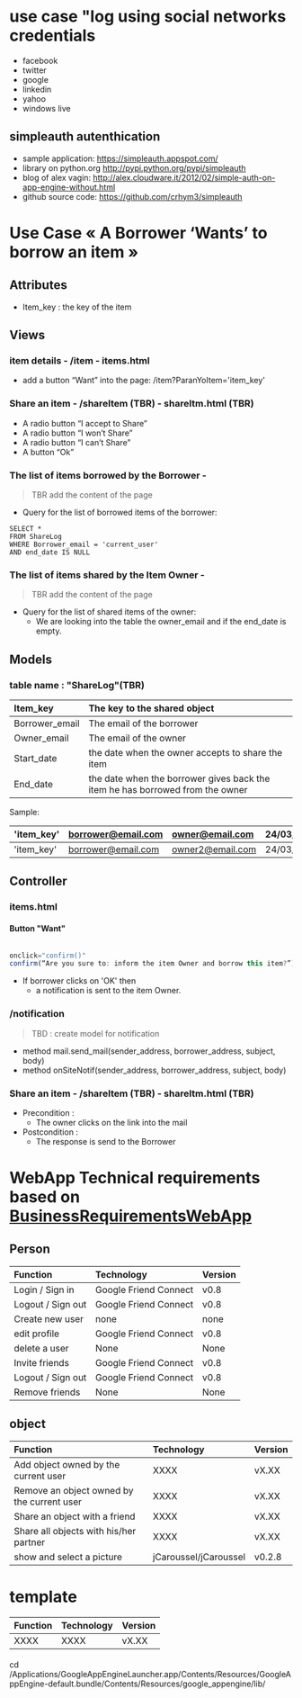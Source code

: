 # use case "log using social networks credentials #
  * facebook
  * twitter
  * google
  * linkedin
  * yahoo
  * windows live

## simpleauth autenthication ##

  * sample application: https://simpleauth.appspot.com/
  * library on python.org http://pypi.python.org/pypi/simpleauth
  * blog of alex vagin: http://alex.cloudware.it/2012/02/simple-auth-on-app-engine-without.html
  * github source code: https://github.com/crhym3/simpleauth


# Use Case « A Borrower ‘Wants’ to borrow an item » #
## Attributes ##
  * Item\_key : the key of the item

## Views ##
### item details - /item - items.html ###
  * add a button “Want” into the page: /item?ParanYoItem='item\_key'

### Share an item - /shareItem (TBR) - shareItm.html (TBR) ###
  * A radio button “I accept to Share”
  * A radio button “I won’t Share”
  * A radio button “I can’t Share”
  * A button “Ok”

### The list of items borrowed by the Borrower - ###
> TBR add the content of the page

  * Query for the list of borrowed items of the borrower:
```
SELECT *
FROM ShareLog
WHERE Borrower_email = 'current_user'
AND end_date IS NULL 
```

### The list of items shared by the Item Owner - ###
> TBR add the content of the page

  * Query for the list of shared items of the owner:
    * We are looking into the table the owner\_email and if the end\_date is empty.

## Models ##

### table name : "ShareLog"(TBR) ###

| Item\_key | The key to the shared object |
|:----------|:-----------------------------|
| Borrower\_email | The email of the borrower    |
| Owner\_email | The email of the owner       |
| Start\_date | the date when the owner accepts to share the item |
| End\_date | the date when the borrower gives back the item he has borrowed from the owner |

Sample:

| 'item\_key' | borrower@email.com | owner@email.com | 24/03/2012 | empty |
|:------------|:-------------------|:----------------|:-----------|:------|
| 'item\_key' | borrower@email.com | owner2@email.com | 24/03/2012 | 25/03/2012 |


## Controller ##
### items.html ###
#### Button "Want" ####
```javascript

onclick="confirm()"
confirm(“Are you sure to: inform the item Owner and borrow this item?”)
```

  * If borrower clicks on 'OK' then
    * a notification is sent to the item Owner.

### /notification ###
> TBD : create model for notification
  * method mail.send\_mail(sender\_address, borrower\_address, subject, body)
  * method onSiteNotif(sender\_address, borrower\_address, subject, body)

### Share an item - /shareItem (TBR) - shareItm.html (TBR) ###
  * Precondition :
    * The owner clicks on the link into the mail
  * Postcondition :
    * The response is send to the Borrower

# WebApp Technical requirements based on [BusinessRequirementsWebApp](BusinessRequirementsWebApp.md) #

## Person ##
| Function | Technology | Version |
|:---------|:-----------|:--------|
| Login / Sign in | Google Friend Connect | v0.8    |
| Logout / Sign out | Google Friend Connect | v0.8    |
| Create new user | none       | none    |
| edit profile | Google Friend Connect | v0.8    |
| delete a user | None       | None    |
| Invite friends | Google Friend Connect | v0.8    |
| Logout / Sign out | Google Friend Connect | v0.8    |
| Remove friends | None       | None    |


## object ##

| Function | Technology | Version |
|:---------|:-----------|:--------|
| Add object owned by the current user | XXXX       | vX.XX   |
| Remove an object owned by the current user | XXXX       | vX.XX   |
| Share an object with a friend | XXXX       | vX.XX   |
| Share all objects with his/her partner | XXXX       | vX.XX   |
| show and select a picture | jCaroussel/jCaroussel | v0.2.8  |


# template #
| Function | Technology | Version |
|:---------|:-----------|:--------|
| XXXX     | XXXX       | vX.XX   |

####  ####
cd /Applications/GoogleAppEngineLauncher.app/Contents/Resources/GoogleAppEngine-default.bundle/Contents/Resources/google\_appengine/lib/